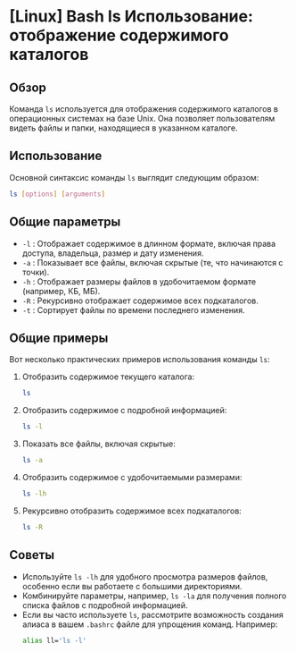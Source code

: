 # [Linux] Bash ls Использование: отображение содержимого каталогов

## Обзор
Команда `ls` используется для отображения содержимого каталогов в операционных системах на базе Unix. Она позволяет пользователям видеть файлы и папки, находящиеся в указанном каталоге.

## Использование
Основной синтаксис команды `ls` выглядит следующим образом:

```bash
ls [options] [arguments]
```

## Общие параметры
- `-l` : Отображает содержимое в длинном формате, включая права доступа, владельца, размер и дату изменения.
- `-a` : Показывает все файлы, включая скрытые (те, что начинаются с точки).
- `-h` : Отображает размеры файлов в удобочитаемом формате (например, КБ, МБ).
- `-R` : Рекурсивно отображает содержимое всех подкаталогов.
- `-t` : Сортирует файлы по времени последнего изменения.

## Общие примеры
Вот несколько практических примеров использования команды `ls`:

1. Отобразить содержимое текущего каталога:
   ```bash
   ls
   ```

2. Отобразить содержимое с подробной информацией:
   ```bash
   ls -l
   ```

3. Показать все файлы, включая скрытые:
   ```bash
   ls -a
   ```

4. Отобразить содержимое с удобочитаемыми размерами:
   ```bash
   ls -lh
   ```

5. Рекурсивно отобразить содержимое всех подкаталогов:
   ```bash
   ls -R
   ```

## Советы
- Используйте `ls -lh` для удобного просмотра размеров файлов, особенно если вы работаете с большими директориями.
- Комбинируйте параметры, например, `ls -la` для получения полного списка файлов с подробной информацией.
- Если вы часто используете `ls`, рассмотрите возможность создания алиаса в вашем `.bashrc` файле для упрощения команд. Например:
  ```bash
  alias ll='ls -l'
  ```